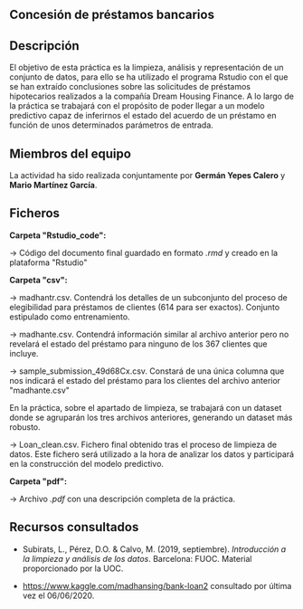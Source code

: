 ## Concesión de préstamos bancarios

## Descripción

El objetivo de esta práctica es la limpieza, análisis y representación de un conjunto de datos, para ello se ha utilizado el programa Rstudio con el que se han extraído conclusiones sobre las solicitudes de préstamos hipotecarios realizados a la compañía Dream Housing Finance. A lo largo de la práctica se trabajará con el propósito de poder llegar a un modelo predictivo capaz de inferirnos el estado del acuerdo de un préstamo en función de unos determinados parámetros de entrada.


## Miembros del equipo

La actividad ha sido realizada conjuntamente por **Germán Yepes Calero** y **Mario Martínez García**.


## Ficheros 

**Carpeta "Rstudio_code":**

  &rarr; Código del documento final guardado en formato _.rmd_ y creado en la plataforma "Rstudio"
                 
**Carpeta "csv":**

  &rarr; madhantr.csv. Contendrá los detalles de un subconjunto del proceso de elegibilidad para préstamos de clientes (614 para ser exactos). Conjunto estipulado como entrenamiento.
  
  &rarr; madhante.csv. Contendrá información similar al archivo anterior pero no revelará el estado del préstamo para ninguno de los 367 clientes que incluye. 
  
  &rarr; sample_submission_49d68Cx.csv. Constará de una única columna que nos indicará el estado del préstamo para los clientes del archivo anterior "madhante.csv"
  
En la práctica, sobre el apartado de limpieza, se trabajará con un dataset donde se agruparán los tres archivos anteriores, generando un dataset más robusto.

  &rarr; Loan_clean.csv. Fichero final obtenido tras el proceso de limpieza de datos. Este fichero será utilizado a la hora de analizar los datos y participará en la construcción del modelo predictivo.

**Carpeta "pdf":**

  &rarr; Archivo  _.pdf_ con una descripción completa de la práctica.



## Recursos consultados

* Subirats, L., Pérez, D.O. & Calvo, M. (2019, septiembre). _Introducción a la limpieza y análisis de los datos_. Barcelona: FUOC. Material proporcionado por la UOC.

* https://www.kaggle.com/madhansing/bank-loan2 consultado por última vez el 06/06/2020.
